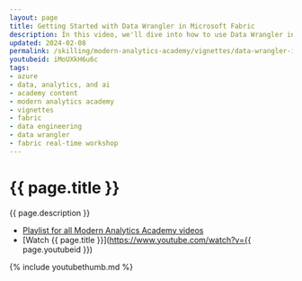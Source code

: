 ```yaml
---
layout: page
title: Getting Started with Data Wrangler in Microsoft Fabric
description: In this video, we'll dive into how to use Data Wrangler in Microsoft Fabric to cleanse and group by/aggregate data as part our ETL pipeline. We'll walk through some common steps used in data transformation, and include a few examples on deriving new columns from existing ones, such as extracting the hour from a timestamp. workspace.
updated: 2024-02-08
permalink: /skilling/modern-analytics-academy/vignettes/data-wrangler-in-fabric
youtubeid: iMoUXkH6u6c
tags: 
- azure
- data, analytics, and ai
- academy content
- modern analytics academy
- vignettes
- fabric
- data engineering
- data wrangler
- fabric real-time workshop
---
```


# {{ page.title }}

{{ page.description }}

* [Playlist for all Modern Analytics Academy videos](https://www.youtube.com/playlist?list=PL8_VXqhvJI9DtxeuFmmQ0V6Z_zL0MXnnI)
* [Watch {{ page.title }}](https://www.youtube.com/watch?v={{ page.youtubeid }})

{% include youtubethumb.md %}

